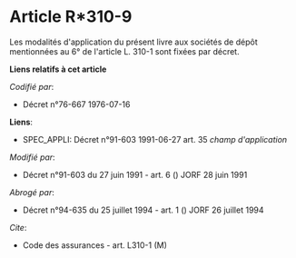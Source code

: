 # Article R*310-9

Les modalités d'application du présent livre aux sociétés de dépôt mentionnées au 6° de l'article L. 310-1 sont fixées par
décret.

**Liens relatifs à cet article**

_Codifié par_:

  - Décret n°76-667 1976-07-16

**Liens**:

  - SPEC_APPLI: Décret n°91-603 1991-06-27 art. 35 *champ d'application*

_Modifié par_:

  - Décret n°91-603 du 27 juin 1991 - art. 6 () JORF 28 juin 1991

_Abrogé par_:

  - Décret n°94-635 du 25 juillet 1994 - art. 1 () JORF 26 juillet 1994

_Cite_:

  - Code des assurances - art. L310-1 (M)
